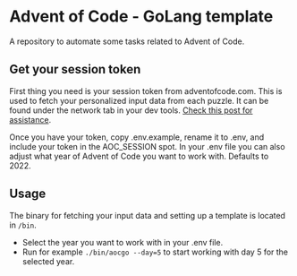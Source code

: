 # Advent of Code - GoLang template

A repository to automate some tasks related to Advent of Code.

## Get your session token

First thing you need is your session token from adventofcode.com. This is used to fetch your personalized input data from each puzzle. It can be found under the network tab in your dev tools. [Check this post for assistance](https://github.com/wimglenn/advent-of-code-wim/issues/1).

Once you have your token, copy .env.example, rename it to .env, and include your token in the AOC_SESSION spot. In your .env file you can also adjust what year of Advent of Code you want to work with. Defaults to 2022.

## Usage

The binary for fetching your input data and setting up a template is located in `/bin`.

- Select the year you want to work with in your .env file.
- Run for example `./bin/aocgo --day=5` to start working with day 5 for the selected year.
